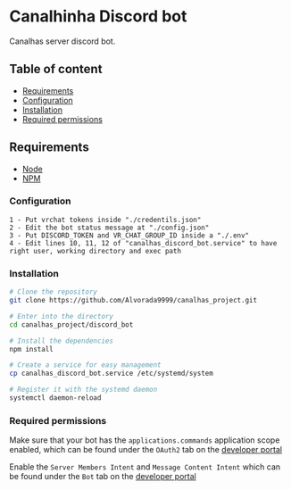 # Canalhinha Discord bot

Canalhas server discord bot.

## Table of content

* [Requirements](#requirements)
* [Configuration](#configuration)
* [Installation](#installation)
* [Required permissions](#required-permissions)

## Requirements

- [Node](https://nodejs.org/en/)
- [NPM](https://www.npmjs.com/)

### Configuration

```
1 - Put vrchat tokens inside "./credentils.json"
2 - Edit the bot status message at "./config.json"
3 - Put DISCORD_TOKEN and VR_CHAT_GROUP_ID inside a "./.env"
4 - Edit lines 10, 11, 12 of "canalhas_discord_bot.service" to have right user, working directory and exec path
```

### Installation

```bash
# Clone the repository
git clone https://github.com/Alvorada9999/canalhas_project.git

# Enter into the directory
cd canalhas_project/discord_bot

# Install the dependencies
npm install

# Create a service for easy management
cp canalhas_discord_bot.service /etc/systemd/system

# Register it with the systemd daemon
systemctl daemon-reload
```

### Required permissions

Make sure that your bot has the `applications.commands` application scope enabled, which can be found under the `OAuth2` tab on the [developer portal](https://discord.com/developers/applications/)

Enable the `Server Members Intent` and `Message Content Intent` which can be found under the `Bot` tab on the [developer portal](https://discord.com/developers/applications/)
